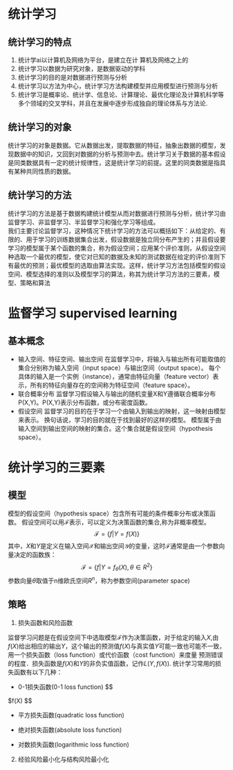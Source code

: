 # 统计学习
## 统计学习的特点
1. 统计学ai以计算机及网络为平台，是建立在计 
算机及网络之上的
2. 统计学习以数据为研究对象，是数据驱动的学科
3. 统计学习的目的是对数据进行预测与分析
4. 统计学习以方法为中心，统计学习方法构建模型并应用模型进行预测与分析
5. 统计学习是概率论、统计学、信息论、计算理论、最优化理论及计算机科学等多个领域的交叉学科，并且在发展中逐步形成独自的理论体系与方法论.
## 统计学习的对象
统计学习的对象是数据。它从数据出发，提取数据的特征，抽象出数据的模型，发现数据中的知识，又回到对数据的分析与预测中去。统计学习关于数据的基本假设是同类数据具有一定的统计规律性，这是统计学习的前提。这里的同类数据是指具有某种共同性质的数据。
## 统计学习的方法
统计学习的方法是基于数据构建统计模型从而对数据进行预测与分析，统计学习由监督学习、非监督学习、半监督学习和强化学习等组成。  
我们主要讨论监督学习，这种情况下统计学习的方法可以概括如下：从给定的、有限的、用于学习的训练数据集合出发，假设数据是独立同分布产生的；并且假设要学习的模型属于某个函数的集合，称为假设空间；应用某个评价准则，从假设空间种选取一个最优的模型，使它对已知的数据及未知的测试数据在给定的评价准则下有最优的预测；最优模型的选取由算法实现。这样，统计学习方法包括模型的假设空间、模型选择的准则以及模型学习的算法，称其为统计学习方法的三要素，模型、策略和算法
# 监督学习 supervised learning
## 基本概念
- 输入空间、特征空间、输出空间
在监督学习中，将输入与输出所有可能取值的集合分别称为输入空间（input space）与输出空间（output space）。
每个具体的输入是一个实例（instance），通常由特征向量（feature vector）表示，所有的特征向量存在的空间称为特征空间（feature space）。
- 联合概率分布
监督学习假设输入与输出的随机变量X和Y遵循联合概率分布P(X,Y)。P(X,Y)表示分布函数，或分布密度函数。
- 假设空间
监督学习的目的在于学习一个由输入到输出的映射，这一映射由模型来表示。
换句话说，学习的目的就在于找到最好的这样的模型。
模型属于由输入空间到输出空间的映射的集合。这个集合就是假设空间（hypothesis space）。
# 统计学习的三要素
## 模型
模型的假设空间（hypothesis space）包含所有可能的条件概率分布或决策函数。
假设空间可以用$\mathcal{F}$表示，可以定义为决策函数的集合,称为非概率模型。  
$$
\mathcal{F} = \{f|Y=f(X)\}
$$
其中，$X$和$Y$是定义在输入空间$\mathcal{X}$和输出空间$\mathcal{Y}$的变量，这时$\mathcal{F}$通常是由一个参数向量决定的函数族：
$$
\mathcal{F} = \{f|Y=f_\theta(X),\theta \in R^2\}
$$
参数向量$\theta$取值于n维欧氏空间$R^n$，称为参数空间(parameter space)
## 策略
1. 损失函数和风险函数


监督学习问题是在假设空间下中选取模型$\mathcal{F}$作为决策函数，对于给定的输入$X$,由$f(X)$给出相应的输出$Y$，这个输出的预测值$f(X)$与真实值$Y$可能一致也可能不一致，用一个损失函数（loss function）或代价函数（cost function）来度量 预测错误的程度．损失函数是$f(X)$和$Y$的非负实值函数，记作$L(Y,f(X))$. 统计学习常用的损失函数有以下几种： 
- 0-1损失函数(0-1 loss function)
$$

$f(X)
$$
- 平方损失函数(quadratic loss function)


- 绝对损失函数(absolute loss function)


- 对数损失函数(logarithmic loss function)


2. 经验风险最小化与结构风险最小化


